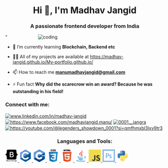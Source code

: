 <h1 align="center">Hi 👋, I'm Madhav Jangid</h1>
<h3 align="center">A passionate frontend developer from India</h3>

<img align="right" alt="coding" width="400" src="[![image](https://github.com/Madhav-Jangid/Madhav-Jangid/assets/142671143/83c95016-bb19-4141-9d40-492220683108)](https://institute.careerguide.com/wp-content/uploads/2020/10/e426702edf874b181aced1e2fa5c6cde.gif)" >
"

- 🌱 I’m currently learning **Blockchain, Backend etc**

- 👨‍💻 All of my projects are available at https://madhav-jangid.github.io/My-portfolio.github.io/

- 📫 How to reach me **manumadhavjangid@gmail.com**

- ⚡ Fun fact **Why did the scarecrow win an award? Because he was outstanding in his field!**

<h3 align="left">Connect with me:</h3>
<p align="left">
<a href="www.linkedin.com/in/madhav-jangid" target="blank"><img align="center" src="https://raw.githubusercontent.com/rahuldkjain/github-profile-readme-generator/master/src/images/icons/Social/linked-in-alt.svg" alt="www.linkedin.com/in/madhav-jangid" height="30" width="40" /></a>
<a href="https://www.facebook.com/madhavjangid.manu/" target="blank"><img align="center" src="https://raw.githubusercontent.com/rahuldkjain/github-profile-readme-generator/master/src/images/icons/Social/facebook.svg" alt="https://www.facebook.com/madhavjangid.manu/" height="30" width="40" /></a>
<a href="https://instagram.com/0001._.jangra" target="blank"><img align="center" src="https://raw.githubusercontent.com/rahuldkjain/github-profile-readme-generator/master/src/images/icons/Social/instagram.svg" alt="0001._.jangra" height="30" width="40" /></a>
<a href="https://youtube.com/@legenders_showdown_0001?si=qmfhmxbl3lxv9tr3" target="blank"><img align="center" src="https://raw.githubusercontent.com/rahuldkjain/github-profile-readme-generator/master/src/images/icons/Social/youtube.svg" alt="https://youtube.com/@legenders_showdown_0001?si=qmfhmxbl3lxv9tr3" height="30" width="40" /></a>
</p>

<h3 align="center">Languages and Tools:</h3>
<p align="left"> <a href="https://getbootstrap.com" target="_blank" rel="noreferrer"> <img src="https://raw.githubusercontent.com/devicons/devicon/master/icons/bootstrap/bootstrap-plain-wordmark.svg" alt="bootstrap" width="40" height="40"/> </a> <a href="https://www.cprogramming.com/" target="_blank" rel="noreferrer"> <img src="https://raw.githubusercontent.com/devicons/devicon/master/icons/c/c-original.svg" alt="c" width="40" height="40"/> </a> <a href="https://www.w3schools.com/cpp/" target="_blank" rel="noreferrer"> <img src="https://raw.githubusercontent.com/devicons/devicon/master/icons/cplusplus/cplusplus-original.svg" alt="cplusplus" width="40" height="40"/> </a> <a href="https://www.w3schools.com/css/" target="_blank" rel="noreferrer"> <img src="https://raw.githubusercontent.com/devicons/devicon/master/icons/css3/css3-original-wordmark.svg" alt="css3" width="40" height="40"/> </a> <a href="https://www.w3.org/html/" target="_blank" rel="noreferrer"> <img src="https://raw.githubusercontent.com/devicons/devicon/master/icons/html5/html5-original-wordmark.svg" alt="html5" width="40" height="40"/> </a> <a href="https://www.java.com" target="_blank" rel="noreferrer"> <img src="https://raw.githubusercontent.com/devicons/devicon/master/icons/java/java-original.svg" alt="java" width="40" height="40"/> </a> <a href="https://developer.mozilla.org/en-US/docs/Web/JavaScript" target="_blank" rel="noreferrer"> <img src="https://raw.githubusercontent.com/devicons/devicon/master/icons/javascript/javascript-original.svg" alt="javascript" width="40" height="40"/> </a> <a href="https://www.photoshop.com/en" target="_blank" rel="noreferrer"> <img src="https://raw.githubusercontent.com/devicons/devicon/master/icons/photoshop/photoshop-line.svg" alt="photoshop" width="40" height="40"/> </a> <a href="https://www.python.org" target="_blank" rel="noreferrer"> <img src="https://raw.githubusercontent.com/devicons/devicon/master/icons/python/python-original.svg" alt="python" width="40" height="40"/> </a> </p>
